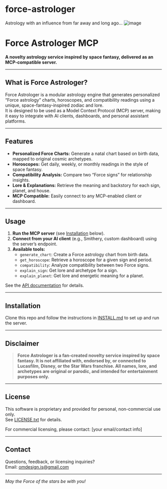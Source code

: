 # force-astrologer
Astrology with an influence from far away and long ago...
![image](https://github.com/user-attachments/assets/eb539af0-b4fd-4341-afe7-a6ebf80ea6d9)


# Force Astrologer MCP

**A novelty astrology service inspired by space fantasy, delivered as an MCP-compatible server.**

---

## What is Force Astrologer?

Force Astrologer is a modular astrology engine that generates personalized “Force astrology” charts, horoscopes, and compatibility readings using a unique, space-fantasy-inspired zodiac and lore.  
It is designed to be used as a Model Context Protocol (MCP) server, making it easy to integrate with AI clients, dashboards, and personal assistant platforms.

---

## Features

- **Personalized Force Charts:** Generate a natal chart based on birth data, mapped to original cosmic archetypes.
- **Horoscopes:** Get daily, weekly, or monthly readings in the style of space fantasy.
- **Compatibility Analysis:** Compare two “Force signs” for relationship insights.
- **Lore & Explanations:** Retrieve the meaning and backstory for each sign, planet, and house.
- **MCP Compatible:** Easily connect to any MCP-enabled client or dashboard.

---

## Usage

1. **Run the MCP server** (see [Installation](#installation) below).
2. **Connect from your AI client** (e.g., Smithery, custom dashboard) using the server’s endpoint.
3. **Available tools:**
   - `generate_chart`: Create a Force astrology chart from birth data.
   - `get_horoscope`: Retrieve a horoscope for a given sign and period.
   - `compatibility`: Analyze compatibility between two Force signs.
   - `explain_sign`: Get lore and archetype for a sign.
   - `explain_planet`: Get lore and energetic meaning for a planet.

See the [API documentation](docs/api.md) for details.

---

## Installation

Clone this repo and follow the instructions in [INSTALL.md](INSTALL.md) to set up and run the server.

---

## Disclaimer

> **Force Astrologer is a fan-created novelty service inspired by space fantasy. It is not affiliated with, endorsed by, or connected to Lucasfilm, Disney, or the Star Wars franchise. All names, lore, and archetypes are original or parodic, and intended for entertainment purposes only.**

---

## License

This software is proprietary and provided for personal, non-commercial use only.  
See [LICENSE.txt](LICENSE.txt) for details.

For commercial licensing, please contact: [your email/contact info]

---

## Contact

Questions, feedback, or licensing inquiries?  
Email: omdesign.is@gmail.com

---

*May the Force of the stars be with you!*
